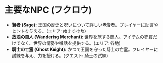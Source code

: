 # 主要なNPC (フクロウ)

- **賢者 (Sage):** 王国の歴史と呪いについて詳しい老賢者。プレイヤーに助言やヒントを与える。(エリア: 始まりの地)
- **放浪の商人 (Wandering Merchant):** 世界を旅する商人。アイテムの売買だけでなく、世界の情勢や噂話を提供する。(エリア: 各地)
- **騎士の亡霊 (Ghost Knight):** かつて王国を守った騎士の亡霊。プレイヤーに試練を与え、力を授ける。(クエスト: 騎士の試練)
